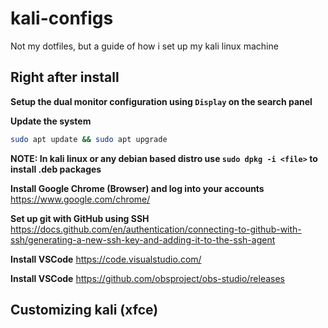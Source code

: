 # kali-configs
Not my dotfiles, but a guide of how i set up my kali linux machine

## Right after install
**Setup the dual monitor configuration using `Display` on the search panel**

**Update the system**

```bash
sudo apt update && sudo apt upgrade
```

**NOTE: In kali linux or any debian based distro use `sudo dpkg -i <file>` to install .deb packages**

**Install Google Chrome (Browser) and log into your accounts** https://www.google.com/chrome/

**Set up git with GitHub using SSH** https://docs.github.com/en/authentication/connecting-to-github-with-ssh/generating-a-new-ssh-key-and-adding-it-to-the-ssh-agent

**Install VSCode** https://code.visualstudio.com/

**Install VSCode** https://github.com/obsproject/obs-studio/releases

## Customizing kali (xfce)
